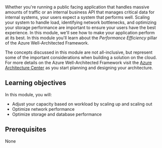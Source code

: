 Whether you're running a public facing application that handles massive amounts of traffic or an internal business API that manages critical data for internal systems, your users expect a system that performs well. Scaling your system to handle load, identifying network bottlenecks, and optimizing your storage performance are important to ensure your users have the best experience. In this module, we'll see how to make your application perform at its best. In this module you'll learn about the *Performance Efficiency* pillar of the Azure Well-Architected Framework.

The concepts discussed in this module are not all-inclusive, but represent some of the important considerations when building a solution on the cloud. For more details on the Azure Well-Architected Framework visit the [Azure Architecture Center](https://docs.microsoft.com/azure/architecture/framework?azure-portal=true) as you start planning and designing your architecture.

## Learning objectives

In this module, you will:

- Adjust your capacity based on workload by scaling up and scaling out
- Optimize network performance
- Optimize storage and database performance

## Prerequisites  

None
